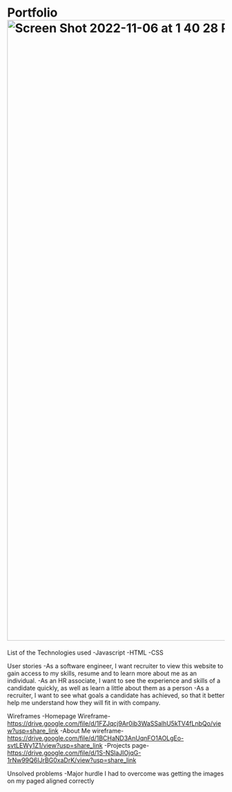 # Portfolio<img width="1437" alt="Screen Shot 2022-11-06 at 1 40 28 PM" src="https://user-images.githubusercontent.com/114965290/200197700-842fa973-4afa-46fb-9b94-bb0fd34fe35b.png">

List of the Technologies used
-Javascript
-HTML
-CSS

User stories
-As a software engineer, I want recruiter to view this website to gain access to my skills, resume and to learn more about me as an individual.
-As an HR associate, I want to see the experience and skills of a candidate quickly, as well as learn a little about them as a person
-As a recruiter, I want to see what goals a candidate has achieved, so that it better help me understand how they will fit in with company.

Wireframes
-Homepage Wireframe- https://drive.google.com/file/d/1FZJqcj9Ar0ib3WaSSalhU5kTV4fLnbQo/view?usp=share_link
-About Me wireframe- https://drive.google.com/file/d/1BCHaND3AnUqnFO1AOLgEo-svtLEWy1Z1/view?usp=share_link
-Projects page- https://drive.google.com/file/d/1S-NSlaJIOjqG-1rNw99Q6IJrBG0xaDrK/view?usp=share_link

Unsolved problems
-Major hurdle I had to overcome was getting the images on my paged aligned correctly

